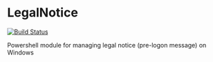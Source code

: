# LegalNotice
[![Build Status](https://flaten.visualstudio.com/PSLegalNotice/_apis/build/status/PSLegalNotice-CI)](https://flaten.visualstudio.com/PSLegalNotice/_build/latest?definitionId=3)

Powershell module for managing legal notice (pre-logon message) on Windows
